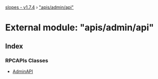[slopes - v1.7.4](../README.md) › ["apis/admin/api"](_apis_admin_api_.md)

# External module: "apis/admin/api"

## Index

### RPCAPIs Classes

* [AdminAPI](../classes/_apis_admin_api_.adminapi.md)
